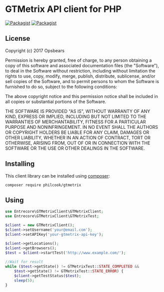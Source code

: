 # GTMetrix API client for PHP

[![Packagist](https://img.shields.io/packagist/v/philcook/gtmetrix.svg)](https://packagist.org/packages/philcook/gtmetrix)
[![Packagist](https://img.shields.io/packagist/l/philcook/gtmetrix.svg)](https://packagist.org/packages/philcook/gtmetrix)

## License

Copyright (c) 2017 Opsbears

Permission is hereby granted, free of charge, to any person obtaining a copy of this software and associated
documentation files (the "Software"), to deal in the Software without restriction, including without limitation the
rights to use, copy, modify, merge, publish, distribute, sublicense, and/or sell copies of the Software, and to permit
persons to whom the Software is furnished to do so, subject to the following conditions:

The above copyright notice and this permission notice shall be included in all copies or substantial portions of the
Software.

THE SOFTWARE IS PROVIDED "AS IS", WITHOUT WARRANTY OF ANY KIND, EXPRESS OR IMPLIED, INCLUDING BUT NOT LIMITED TO THE
WARRANTIES OF MERCHANTABILITY, FITNESS FOR A PARTICULAR PURPOSE AND NONINFRINGEMENT. IN NO EVENT SHALL THE AUTHORS OR
COPYRIGHT HOLDERS BE LIABLE FOR ANY CLAIM, DAMAGES OR OTHER LIABILITY, WHETHER IN AN ACTION OF CONTRACT, TORT OR
OTHERWISE, ARISING FROM, OUT OF OR IN CONNECTION WITH THE SOFTWARE OR THE USE OR OTHER DEALINGS IN THE SOFTWARE.

## Installing

This client library can be installed using [composer](https://getcomposer.org/):

    composer require philcook/gtmetrix
    
## Using

```php
use Entrecore\GTMetrixClient\GTMetrixClient;
use Entrecore\GTMetrixClient\GTMetrixTest;

$client = new GTMetrixClient();
$client->setUsername('your@email.com');
$client->setAPIKey('your-gtmetrix-api-key');

$client->getLocations();
$client->getBrowsers();
$test = $client->startTest('http://www.example.com/');
 
//Wait for result
while ($test->getState() != GTMetrixTest::STATE_COMPLETED &&
    $test->getState() != GTMetrixTest::STATE_ERROR) {
    $client->getTestStatus($test);
    sleep(5);
}
```

